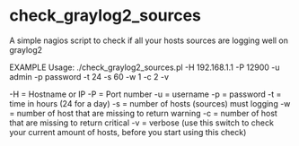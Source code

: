 # check_graylog2_sources
A simple nagios script to check if all your hosts sources are logging well on graylog2

EXAMPLE
Usage: ./check_graylog2_sources.pl -H 192.168.1.1 -P 12900 -u admin -p password -t 24 -s 60 -w 1 -c 2 -v

-H = Hostname or IP
-P = Port number
-u = username
-p = password
-t = time in hours (24 for a day)
-s = number of hosts (sources) must logging
-w = number of host that are missing to return warning
-c = number of host that are missing to return critical
-v = verbose (use this switch to check your current amount of hosts, before you start using this check)
